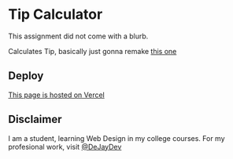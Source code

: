 # Tip Calculator

This assignment did not come with a blurb.

Calculates Tip, basically just gonna remake [this one](https://www.google.com/search?q=tip+calculator)

## Deploy

[This page is hosted on Vercel](https://dejay-atwxrllz.vercel.app)

## Disclaimer

I am a student, learning Web Design in my college courses. For my profesional work, visit [@DeJayDev](https://github.com/DeJayDev)